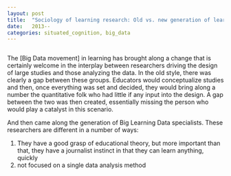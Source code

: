 ```yaml
---
layout: post
title:  "Sociology of learning research: Old vs. new generation of learning data modelers"
date:   2013--
categories: situated_cognition, big_data
---
```


![]()  

The [Big Data movement] in learning has brought along a change that is certainly welcome in the interplay between researchers driving the design of large studies and those analyzing the data. In the old style, there was clearly a gap between these groups. Educators would conceptualize studies and then, once everything was set and decided, they would bring along a number the quantitative folk who had little if any input into the design. A gap between the two was then created, essentially missing the person who would play a catalyst in this scenario.

And then came along the generation of Big Learning Data specialists. These researchers are different in a number of ways:

1. They have a good grasp of educational theory, but more important than that, they have a journalist instinct in that they can learn anything, quickly
2. not focused on a single data analysis method